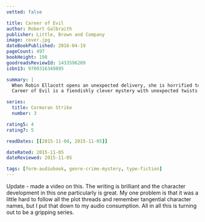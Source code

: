 ```yaml
---
vetted: false

title: Career of Evil
author: Robert Galbraith
publisher: Little, Brown and Company
image: cover.jpg
dateBookPublished: 2016-04-19
pageCount: 497
bookHeight: 198
goodreadsReviewId: 1433596209
isbn13: 9780316349895

summary: |
  When Robin Ellacott opens an unexpected delivery, she is horrified to discover that it contains a woman's severed leg. Her boss, private detective Cormoran Strike, is less surprised but just as alarmed. He suspects that four people from his past could be responsible -- and any one of them is capable of sustained and unspeakable brutality. With the police focusing on the one suspect Strike is increasingly sure is not the perpetrator, he and Robin take matters into their own hands. But as more horrendous acts occur, time is running out. . .
  Career of Evil is a fiendishly clever mystery with unexpected twists around every corner. It is also a gripping story of a man and a woman at a crossroads in their personal and professional lives.

series:
  title: Cormoran Strike
  number: 3

rating5: 4
rating7: 5

readDates: [[2015-11-04, 2015-11-05]]

dateRated: 2015-11-05
dateReviewed: 2015-11-05

tags: [form-audiobook, genre-crime-mystery, type-fiction]
---
```


Update - made a video on this. The writing is brilliant and the character development in this one particularly is great. My one problem is that it was a little hard to follow all the plot threads and remember tangential character names, but I put that down to my audio consumption. All in all this is turning out to be a gripping series.
